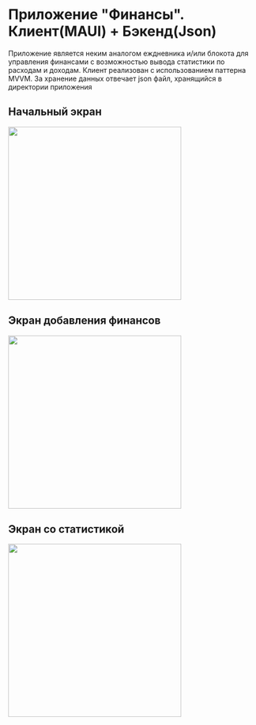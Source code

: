 <div>
  <h1>Приложение "Финансы". Клиент(MAUI) + Бэкенд(Json)</h1>
  <p>Приложение является неким аналогом еждневника и/или блокота для управления финансами с возможностью вывода статистики по расходам и доходам.
    Клиент реализован с использованием паттерна MVVM. За хранение данных отвечает json файл, хранящийся в директории приложения</p>
</div>  
<div>
  <h2>Начальный экран</h2>
  <img src="https://github.com/user-attachments/assets/0205848a-7809-45bd-a759-a9ae97d0bf4f" width="350"></img>
</div>  
<div>
  <h2>Экран добавления финансов</h2>
  <img src="https://github.com/user-attachments/assets/c5ee30c3-9a53-4074-b118-76f67067e327" width="350"></img>
</div>  
<div>
  <h2>Экран со статистикой</h2>
  <img src="https://github.com/user-attachments/assets/28e17e1a-252b-4583-ace6-eb1bf2aef7e4" width="350"></img>
</div>  

